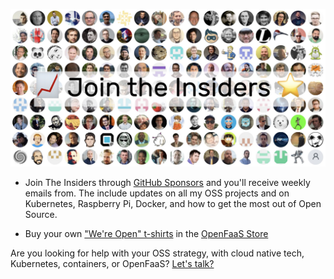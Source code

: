 <a href="https://github.com/sponsors/alexellis/"><img src="https://raw.githubusercontent.com/alexellis/alexellis/master/insiders-emoji.jpg"></a>

* Join The Insiders through [GitHub Sponsors](https://github.com/sponsors/alexellis/) and you'll receive weekly emails from. The include updates on all my OSS projects and on Kubernetes, Raspberry Pi, Docker, and how to get the most out of Open Source.

* Buy your own ["We're Open" t-shirts](https://store.openfaas.com/collections/t-shirts) in the [OpenFaaS Store](https://store.openfaas.com/)

Are you looking for help with your OSS strategy, with cloud native tech, Kubernetes, containers, or OpenFaaS? [Let's talk?](mailto:alex@openfaas.com)
